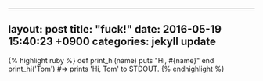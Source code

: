 
---
layout: post
title:  "fuck!"
date:   2016-05-19 15:40:23 +0900
categories: jekyll update
---

{% highlight ruby %}
def print_hi(name)
  puts "Hi, #{name}"
end
print_hi('Tom')
#=> prints 'Hi, Tom' to STDOUT.
{% endhighlight %}

